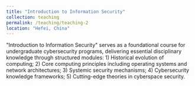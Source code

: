 ```yaml
---
title: "Introduction to Information Security"
collection: teaching
permalink: /teaching/teaching-2
location: "Hefei, China"
---
```



"Introduction to Information Security" serves as a foundational course for undergraduate cybersecurity programs, delivering essential disciplinary knowledge through structured modules: 1) Historical evolution of computing; 2) Core computing principles including operating systems and network architectures; 3) Systemic security mechanisms; 4) Cybersecurity knowledge frameworks; 5) Cutting-edge theories in cyberspace security. 